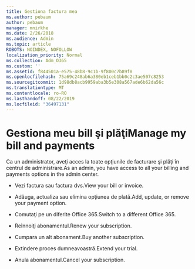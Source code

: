 ```yaml
---
title: Gestiona factura mea
ms.author: pebaum
author: pebaum
manager: mnirkhe
ms.date: 2/26/2018
ms.audience: Admin
ms.topic: article
ROBOTS: NOINDEX, NOFOLLOW
localization_priority: Normal
ms.collection: Adm_O365
ms.custom: ''
ms.assetid: f844501a-e575-48b8-9c1b-9f800c7b89f8
ms.openlocfilehash: 75a69c248ab6a380eb1ceb1bb0c2c3ae507c8253
ms.sourcegitcommit: 1d98db8acb9959aba3b5e308a567ade6b62da56c
ms.translationtype: MT
ms.contentlocale: ro-RO
ms.lasthandoff: 08/22/2019
ms.locfileid: "36497131"
---
```

# <a name="manage-my-bill-and-payments"></a><span data-ttu-id="b3399-102">Gestiona meu bill şi plăţi</span><span class="sxs-lookup"><span data-stu-id="b3399-102">Manage my bill and payments</span></span>

<span data-ttu-id="b3399-103">Ca un administrator, aveţi acces la toate opţiunile de facturare şi plăţi în centrul de administrare.</span><span class="sxs-lookup"><span data-stu-id="b3399-103">As an admin, you have access to all your billing and payments options in the admin center.</span></span>
  
- <span data-ttu-id="b3399-104">Vezi factura sau factura dvs.</span><span class="sxs-lookup"><span data-stu-id="b3399-104">View your bill or invoice.</span></span>
    
- <span data-ttu-id="b3399-105">Adăuga, actualiza sau elimina opţiunea de plată.</span><span class="sxs-lookup"><span data-stu-id="b3399-105">Add, update, or remove your payment option.</span></span>
    
- <span data-ttu-id="b3399-106">Comutaţi pe un diferite Office 365.</span><span class="sxs-lookup"><span data-stu-id="b3399-106">Switch to a different Office 365.</span></span>
    
- <span data-ttu-id="b3399-107">Reînnoiţi abonamentul.</span><span class="sxs-lookup"><span data-stu-id="b3399-107">Renew your subscription.</span></span>
    
- <span data-ttu-id="b3399-108">Cumpara un alt abonament.</span><span class="sxs-lookup"><span data-stu-id="b3399-108">Buy another subscription.</span></span>
    
- <span data-ttu-id="b3399-109">Extindere proces dumneavoastră.</span><span class="sxs-lookup"><span data-stu-id="b3399-109">Extend your trial.</span></span>
    
- <span data-ttu-id="b3399-110">Anula abonamentul.</span><span class="sxs-lookup"><span data-stu-id="b3399-110">Cancel your subscription.</span></span>
    

